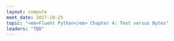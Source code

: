 ```yaml
---
layout: compute
meet_date: 2017-10-25
topic: "<em>Fluent Python</em> Chapter 4: Text versus Bytes"
leaders: "TBD"
---
```


